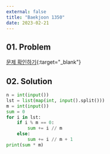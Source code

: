 ```yaml
---
external: false
title: "Baekjoon 1350"
date: 2023-02-21
---
```


## 01. Problem

[문제 확인하기](https://www.acmicpc.net/problem/1350){:target="_blank"}

## 02. Solution

```Python
n = int(input())
lst = list(map(int, input().split()))
m = int(input())
sum = 0
for i in lst:
    if i % m == 0:
        sum += i // m
    else:
        sum += i // m + 1
print(sum * m)
```
